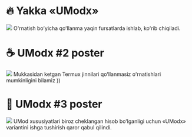 # 🔥 Yakka «UModx»
<img src="https://te.legra.ph/file/eca95f4035898ee660212.jpg">
O'rnatish boʻyicha qoʻllanma yaqin fursatlarda ishlab, koʻrib chiqiladi.

# ☕ UModx #2 poster
<img src="https://te.legra.ph/file/6c5b6e9d3f00aad3c0473.jpg">
Mukkasidan ketgan Termux jinnilari qoʻllanmasiz oʻrnatishlari mumkinligini bilamiz ))

# 🌟 UModx #3 poster
<img src="https://te.legra.ph/file/9a8dc6a84904d16b4a9e0.jpg">
UMod xususiyatlari biroz cheklangan hisob boʻlganligi uchun «UModx» variantini ishga tushirish qaror qabul qilindi.
